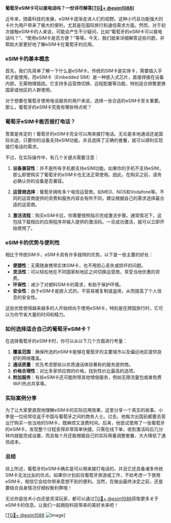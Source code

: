 **葡萄牙eSIM卡可以接电话吗？一份详尽解答[[TG💪+ @esim1088](https://t.me/s/esim1088)]**

近年来，随着科技的发展，eSIM卡逐渐走进人们的视野。这种小巧且功能强大的卡片为用户带来了极大的便利，尤其是在国际旅行和通信需求方面。然而，对于初次接触eSIM卡的人来说，可能会产生不少疑问，比如“葡萄牙的eSIM卡可以接电话吗？”、“使用eSIM卡是否方便？”等等。今天，我们就来详细解答这些问题，并帮助大家更好地了解eSIM卡在葡萄牙的应用。

### eSIM卡的基本概念

首先，我们先简单了解一下什么是eSIM卡。传统的SIM卡是实体卡，需要插入手机才能使用。而eSIM卡（Embedded SIM）是一种嵌入式芯片，直接焊接在设备内部，无需物理插拔。它支持多运营商切换、远程配置等功能，特别适合频繁更换国家或地区的人群使用。

对于想要在葡萄牙使用电话服务的用户来说，选择一张合适的eSIM卡至关重要。那么，葡萄牙的eSIM卡究竟有哪些特点呢？

### 葡萄牙eSIM卡能否接打电话？

答案是肯定的！葡萄牙的eSIM卡完全可以用来接打电话。无论是本地通话还是国际长途，只要你的设备支持eSIM功能，并且选择了正确的套餐，就可以顺利实现接打电话的需求。

不过，在实际操作中，有几个关键点需要注意：

1. **设备兼容性**：并不是所有手机都支持eSIM功能。如果你的手机不支持eSIM，那么即使购买了葡萄牙的eSIM卡也无法正常使用。因此，在购买之前，请务必确认你的设备是否兼容。

2. **运营商选择**：葡萄牙拥有多个电信运营商，如MEO、NOS和Vodafone等。不同的运营商提供的资费和服务内容会有所不同，建议根据自己的需求选择最合适的运营商。

3. **激活流程**：购买eSIM卡后，你需要按照指示完成激活步骤。通常情况下，这包括下载相应的应用程序并输入提供的激活码。一旦成功激活，就可以立即开始使用了。

### eSIM卡的优势与便利性

相比于传统SIM卡，eSIM卡具有许多独特的优势。以下是一些主要的好处：

- **便捷性**：无需随身携带实体SIM卡，也不用担心丢失或损坏的问题。
- **灵活性**：可以轻松地在不同国家和地区之间切换运营商，享受当地优惠的资费。
- **环保性**：减少了对塑料SIM卡的需求，有助于保护环境。
- **安全性**：由于eSIM卡是嵌入式的，不容易被复制或盗用，从而提高了个人信息的安全性。

这些优势使得越来越多的人开始倾向于使用eSIM卡，特别是在跨国旅行时，它可以为你节省大量的时间和精力。

### 如何选择适合自己的葡萄牙eSIM卡？

在选择葡萄牙的eSIM卡时，你可以从以下几个方面进行考量：

1. **覆盖范围**：确保所选的eSIM卡能够在葡萄牙的主要城市以及偏远地区提供良好的网络覆盖。
2. **通话质量**：优先考虑那些以优质通话体验著称的服务提供商。
3. **价格合理性**：对比多家供应商的价格，找到性价比最高的选项。
4. **附加服务**：有些eSIM卡还可能附带其他增值服务，例如无限流量包或者免费WiFi热点共享等。

### 实际案例分享

为了让大家更直观地理解eSIM卡的实际应用效果，这里分享一个真实的故事。小李是一位经常往返于中国与葡萄牙之间的商务人士。过去，他每次出国前都要去营业厅购买一张当地的SIM卡，既麻烦又浪费时间。后来，他尝试使用了一张葡萄牙的eSIM卡，发现整个过程变得非常简单快捷。只需在线下单，收到激活码后几分钟内就能完成设置，而且每个月还能根据自己的实际用量调整套餐，大大降低了通信成本。

### 总结

综上所述，葡萄牙的eSIM卡确实是可以用来接打电话的，并且它还具备诸多传统SIM卡无法比拟的优点。如果你计划前往葡萄牙旅游或工作，不妨考虑一下使用eSIM卡，相信它会给你带来意想不到的便利。当然，在做出最终决定之前，还是要结合自身情况仔细权衡利弊哦！

无论你是技术小白还是资深玩家，都可以通过[TG💪+ @esim1088](https://t.me/s/esim1088)获取更多关于eSIM卡的信息。让我们一起拥抱科技带来的美好未来吧！

[[TG💪+ @esim1088](https://t.me/s/esim1088) ![Image](https://i.postimg.cc/4NQfJmqS/Snipaste-2025-05-13-00-14-12.png)]